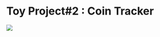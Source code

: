 # Toy Project#2 : Coin Tracker

<img src="https://github.com/kosmosticlay/react-exercises/assets/141563847/bade911d-7bc9-49b5-9a0c-7161bb33326d">
